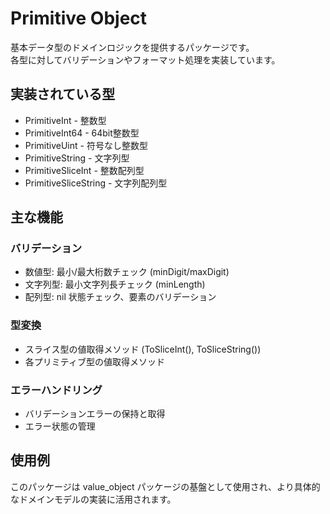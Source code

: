 # Primitive Object

基本データ型のドメインロジックを提供するパッケージです。  
各型に対してバリデーションやフォーマット処理を実装しています。

## 実装されている型

- PrimitiveInt - 整数型
- PrimitiveInt64 - 64bit整数型
- PrimitiveUint - 符号なし整数型
- PrimitiveString - 文字列型
- PrimitiveSliceInt - 整数配列型
- PrimitiveSliceString - 文字列配列型

## 主な機能

### バリデーション

- 数値型: 最小/最大桁数チェック (minDigit/maxDigit)
- 文字列型: 最小文字列長チェック (minLength)
- 配列型: nil 状態チェック、要素のバリデーション

### 型変換

- スライス型の値取得メソッド (ToSliceInt(), ToSliceString())
- 各プリミティブ型の値取得メソッド

### エラーハンドリング

- バリデーションエラーの保持と取得
- エラー状態の管理

## 使用例

このパッケージは value_object パッケージの基盤として使用され、より具体的なドメインモデルの実装に活用されます。
